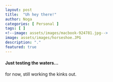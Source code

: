 ```yaml
---
layout: post
title:  "Uh hey there!"
author: Noga
categories: [ Personal ]
tags: [ ]
<!--image: assets/images/macbook-924781.jpg-->
image: assets/images/horseshoe.JPG
description: "."
featured: true
---
```


#### Just testing the waters...
for now, still working the kinks out.

